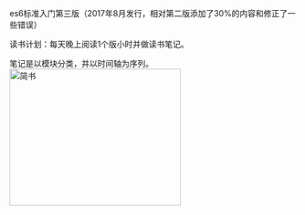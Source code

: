 es6标准入门第三版（2017年8月发行，相对第二版添加了30%的内容和修正了一些错误）

读书计划：每天晚上阅读1个版小时并做读书笔记。

笔记是以模块分类，并以时间轴为序列。
<img src="http://upload-images.jianshu.io/upload_images/95646-5bfd0cecf587c766.png" width="300px" height="240px" alt="简书">